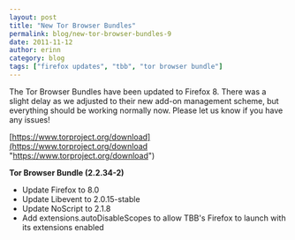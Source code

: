 ```yaml
---
layout: post
title: "New Tor Browser Bundles"
permalink: blog/new-tor-browser-bundles-9
date: 2011-11-12
author: erinn
category: blog
tags: ["firefox updates", "tbb", "tor browser bundle"]
---
```


The Tor Browser Bundles have been updated to Firefox 8. There was a slight delay as we adjusted to their new add-on management scheme, but everything should be working normally now. Please let us know if you have any issues!

[https://www.torproject.org/download](https://www.torproject.org/download "https://www.torproject.org/download")

**Tor Browser Bundle (2.2.34-2)**

- Update Firefox to 8.0
- Update Libevent to 2.0.15-stable
- Update NoScript to 2.1.8
- Add extensions.autoDisableScopes to allow TBB's Firefox to launch with its extensions enabled

